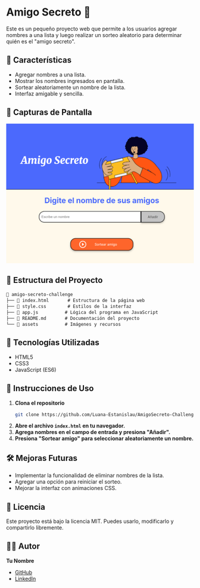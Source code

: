 # Amigo Secreto 🎁

Este es un pequeño proyecto web que permite a los usuarios agregar nombres a una lista y luego realizar un sorteo aleatorio para determinar quién es el "amigo secreto".

## 🚀 Características

- Agregar nombres a una lista.
- Mostrar los nombres ingresados en pantalla.
- Sortear aleatoriamente un nombre de la lista.
- Interfaz amigable y sencilla.

## 📸 Capturas de Pantalla

![Vista previa del proyecto](img/screenshot-amigoSecreto.png)


## 📂 Estructura del Proyecto

```
📂 amigo-secreto-challenge
├── 📄 index.html       # Estructura de la página web
├── 📄 style.css        # Estilos de la interfaz
├── 📄 app.js          # Lógica del programa en JavaScript
├── 📄 README.md       # Documentación del proyecto
└── 📂 assets          # Imágenes y recursos
```

## 🔧 Tecnologías Utilizadas

- HTML5
- CSS3
- JavaScript (ES6)

## 📌 Instrucciones de Uso

1. **Clona el repositorio**
   ```sh
   git clone https://github.com/Luana-Estanislau/AmigoSecreto-Challenge.git
   ```
2. **Abre el archivo `index.html` en tu navegador.**
3. **Agrega nombres en el campo de entrada y presiona "Añadir".**
4. **Presiona "Sortear amigo" para seleccionar aleatoriamente un nombre.**

## 🛠 Mejoras Futuras

- Implementar la funcionalidad de eliminar nombres de la lista.
- Agregar una opción para reiniciar el sorteo.
- Mejorar la interfaz con animaciones CSS.

## 📜 Licencia

Este proyecto está bajo la licencia MIT. Puedes usarlo, modificarlo y compartirlo libremente.

## 👨‍💻 Autor

**Tu Nombre**
- [GitHub](https://github.com/tu-usuario)
- [LinkedIn](https://www.linkedin.com/in/tu-nombre)

